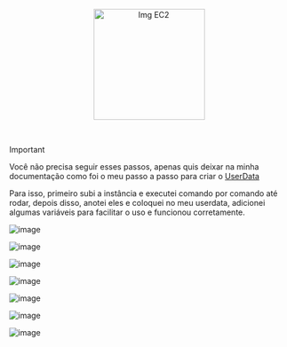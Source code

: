 <p align="center">
  <img src="https://github.com/user-attachments/assets/ae7b5124-df56-4dcd-bd8d-539504fe6caf" alt="Img EC2" width="200">
</p>
<br>

> [!IMPORTANT]
> Você não precisa seguir esses passos, apenas quis deixar na minha documentação como foi o meu passo a passo para criar o [UserData](https://github.com/andrrade/Project2-CompassUOL-DevSecOps/blob/main/00-Arquivos-do-Projeto/user_data.sh)
>
> Para isso, primeiro subi a instância e executei comando por comando até rodar, depois disso, anotei eles e coloquei no meu userdata, adicionei algumas variáveis para facilitar o uso e funcionou corretamente.

![image](https://github.com/user-attachments/assets/57cf53dd-ba41-405b-8cb1-02ed0d9ff973)

![image](https://github.com/user-attachments/assets/a8f42042-9f2c-451b-a376-07ff17a43cca)

![image](https://github.com/user-attachments/assets/e58acf24-7006-4ed4-a727-7e3216ceff9c)

![image](https://github.com/user-attachments/assets/aba0a4b7-8a89-4323-ae28-77dbf699da30)

![image](https://github.com/user-attachments/assets/c65b014b-1032-4a5c-a991-e4eaabd5db76)

![image](https://github.com/user-attachments/assets/1465ae73-1e6d-49ff-b54c-89a413115f84)

![image](https://github.com/user-attachments/assets/12706495-e7c8-4497-bcc2-29c82e3543b6)
